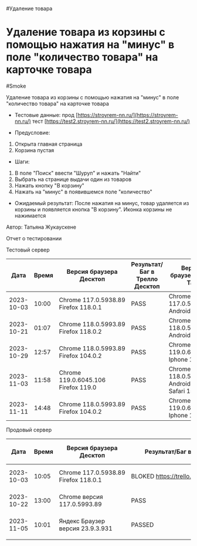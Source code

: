 #Удаление товара
# Удаление товара из корзины с помощью нажатия на "минус" в поле "количество товара" на карточке товара
#Smoke

Удаление товара из корзины с помощью нажатия на "минус" в поле "количество товара" на карточке товара

* Тестовые данные: прод [https://stroyrem-nn.ru/](https://stroyrem-nn.ru/) тест [https://test2.stroyrem-nn.ru/](https://test2.stroyrem-nn.ru/)
  
* Предусловие:
1. Открыта главная страница
2. Корзина пустая

* Шаги:
1. В поле "Поиск" ввести "Шуруп" и нажать "Найти"
2. Выбрать на странице выдачи один из товаров 
3. Нажать кнопку "В корзину" 
4. Нажать на "минус" в появившемся поле "количество"

* Ожидаемый результат:
  После нажатия на минус, товар удаляется из корзины и появляется кнопка "В корзину". Иконка корзины не нажимается

Автор: Татьяна Жукаускене

Отчет о тестировании

Тестовый сервер

| Дата       | Время | Версия браузера Десктоп              | Результат/Баг в Трелло Десктоп | Версия браузера и ОС Тач         | Результат/Баг в Трелло Тач | Дата релиза | QA      |
| ---------- | ----- | ------------------------------------ | ------------------------------ | -------------------------------- | -------------------------- | ----------- | ------- |
| 2023-10-03 | 10:00 | Chrome 117.0.5938.89 Firefox 118.0.1 | PASS                           | Chrome 117.0.5938.60, Android 10 | PASS                       | 01.10.2023  | Татьяна |
|2023-10-21|01:07|Chrome 118.0.5993.89 Firefox 118.0.2|PASS|Chrome 118.0.5993.80, Android 13|PASS |19.10.2023 | Юлия |
|2023-10-29 | 12:57      |  Chrome 118.0.5993.89              Firefox 104.0.2                      |PASS                            |     Chrome 119.0.6045.41, Iphone 11                             |        PASS                    |     29.10.2023        |  Тимофей   |
|2023-11-03 | 11:58 | Chrome 119.0.6045.106 Firefox 119.0 | PASS | Chrome 118.0.5993.111 Android 13  Safari  15.7.9 | PASS | 02.11.2023 | ЮлияМихайлова | 
| 2023-11-11 | 14:48      |  Chrome 118.0.5993.89              Firefox 104.0.2                      |PASS                            | Chrome 119.0.6045.41, Iphone 11 | PASS |     11.11.2023        |  Тимофей   |

Продовый сервер

| Дата       | Время | Версия браузера Десктоп              | Результат/Баг в Трелло Десктоп       | Версия браузера и ОС Тач         | Результат/Баг в Трелло Тач           | Дата релиза | QA      |
| ---------- | ----- | ------------------------------------ | ------------------------------------ | -------------------------------- | ------------------------------------ | ----------- | ------- |
| 2023-10-03 | 10:05 | Chrome 117.0.5938.89 Firefox 118.0.1 | BLOKED https://trello.com/c/HlMq6um5/615 | Chrome 117.0.5938.60, Android 10 | BLOKED https://trello.com/c/HlMq6um5/615 | 01.10.2023  | Татьяна |
| 2023-10-22 | 13:00 | Chrome версия 117.0.5993.89          | PASS                                 | Chrome 117.0.5938.60 MIUI 12.5.13| PASS                                 | 22.10.2023  | Надежда А. |
| 2023-11-05 | 10:01 | Яндекс Браузер версия 23.9.3.931     | PASSED                               | Chrome версия 118.0.5993.111 EMUI 12.0.0 | PASSED                       | 2023-11-05  | Елена   |
|            |       |                                      |                                      |                                  |                                      |             |         |
